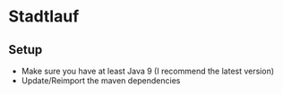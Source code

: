 # Stadtlauf
## Setup
* Make sure you have at least Java 9 (I recommend the latest version)
* Update/Reimport the maven dependencies
